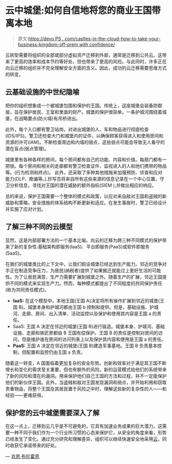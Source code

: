 # 云中城堡:如何自信地将您的商业王国带离本地

> 原文:[https://devo PS . com/castles-in-the-cloud-how-to-take-your-business-kingdom-off-prem with confidence/](https://devops.com/castles-in-the-cloud-how-to-take-your-business-kingdom-off-prem-with-confidence/)

云转型需要将组织的全部或部分虚拟资产迁移到外部，通常是迁移到公共云。这带来了更高的效率和成本节约等好处，但也带来了更高的风险。与此同时，许多正在向云迁移的组织并不完全理解安全方面的含义。因此，成功的云迁移需要思维方式的转变。

## **云基础设施的中世纪隐喻**

把你的组织想象成一个被城堡包围和保护的王国。传统上，这座城堡会装备防御层，旨在保护居民、王室和里面的财产。城堡的保护很简单。一条护城河围绕着城堡，在战略要点(防火墙)有吊桥进出。

此外，每个入口都有警卫站岗，对进出城堡的人、车和物品进行彻底检查(IDS/IPS)。警卫还检查大门和城堡内的证件，以确保顾客获得进入和使用房间和资源的许可(IAM)。不断检查周边和内墙的弱点，这些弱点可能会导致无人看守的潜在盲点(弱点管理)。

城堡里有各种各样的房间，每个房间都有自己的功能、内容和价值。每扇门都有一把锁。每个房间和相关的走廊都有警卫检查证件，监视进入的人和他们携带的物品等。(行为检测和终点)。 此外，还采取了多种其他措施来加强预防、侦查和应对能力(DLP、欺骗等。).抄写员将来自所有这些来源的信息记录在一个中心位置。守卫分析信息，寻找对王国的潜在威胁的额外指标(SIEM ),并做出相应的响应。

总的来说，保护王国需要一个整体的模式和政策，以应对来自敌对王国和盗贼的新威胁和策略。安全措施的体系结构不断更新和适应。在发生事故时，警卫已经设计并实施了应对计划。

## **了解三种不同的云模型**

显然，这是内部部署方法的一个基本比喻。向云的迁移为跨三种不同模式的保护带来了新的复杂性:基础架构即服务(IaaS)、平台即服务(PaaS)或软件即服务(SaaS)。

在我们的城堡类比的上下文中，让我们假设城堡已经达到生产能力。邻近的竞争对手正在制造竞争压力，为居民(纳税者)提供了如果搬迁就能过上更好生活的可能性。为了让居民满意，生产力需要扩展到城堡之外。随着生产的扩展，邻近王国提供不同的模式来实现生产力。然而，每种模式都提出了不同程度的共同保护责任(称为共同责任模式)。

*   **IaaS:** 在这个模型中，本地王国(王国 A)决定将所有操作扩展到邻近的城堡(王国 B)。城堡本身和护城河都由王国 b 控制和提供。但是，基础设施、护城河、走廊、房间、出入清单、活动监控以及保护和使用其内容是王国 a 的责任。
*   SaaS: 王国 A 决定在邻近的城堡(王国 B)进行锻造。城堡本身、护城河、基础设施、走廊和铁匠房都由 B 王国有偿保护。王国 B 的责任是控制对房间的访问，但是维护谁在房间的访问列表上以及保护其内容和使用是王国 a 的责任。
*   **PaaS:** 王国 A 决定在邻近的城堡(王国 B)建造军事基地。王国 B 负责基本控制，但配置和监控仍由王国 a 负责。

随着这一转变，A 国面临着更加复杂的安全形势。创新和效率对于满足其王国不断增长和变化的需求至关重要，但也有额外的风险。新的运营模式给他们的系统带来了新的风险和潜在的漏洞。用来保护他们自己王国的方法和过程，并不一定能保护他们的新伙伴王国。此外，当盗贼和敌对王国发现漏洞和弱点，并开始利用和窃取贵重物品，将整个王国及其居民置于风险之中时，理解这些新的复杂性的人——和经验——更难获得。

## **保护您的云中城堡需要深入了解**

在这一点上，迁移到云几乎是不可避免的，它具有加速业务成果的巨大潜力。这需要一种不同于我们作为一个行业所习惯的心态来保护它，从安全的角度来看，形势已经发生了变化。通过充分研究和理解差异，组织可以继续快速安全地采用[云](https://devops.com/ten-questions-data-professionals-should-be-asking-when-moving-to-the-cloud/)，同时收获它承诺带来的好处。

— [肖恩·布伦霍恩](https://devops.com/author/sean-blenkhorn/)